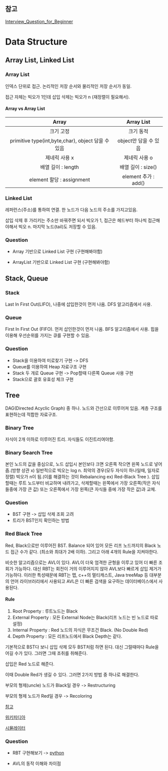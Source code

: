 ## 참고

[Interview_Question_for_Beginner](https://github.com/JaeYeopHan/Interview_Question_for_Beginner/tree/master/DataStructure#personal-recommendation)

# Data Structure

## Array List, Linked List

### Array List

인덱스 단위로 접근. 논리적인 저장 순서와 물리적인 저장 순서가 동일.

 접근 자체는 빅오가 1인데 삽입 삭제는 빅오가 n (재정렬이 필요해서).

#### Array vs Array List

|                       Array                        |      Array List       |
| :------------------------------------------------: | :-------------------: |
|                     크기 고정                      |       크기 동적       |
| primitive type(int,byte,char), object 담을 수 있음 | object만 담을 수 있음 |
|                   제네릭 사용 x                    |     제네릭 사용 o     |
|                 배열 길이 : length                 |  배열 길이 : size()   |
|             element 할당 : assignment              | element 추가 : add()  |



### Linked List

레퍼런스(주소)를 통하여 연결. 한 노드가 다음 노드의 주소를 가지고있음.

삽입 삭제 후 가리키는 주소만 바꿔주면 되서 빅오가 1, 접근은 헤드부터 하나씩 접근해야해서 빅오 n. 마지막 노드(tail)도 저장할 수 있음.



### Question

- Array 기반으로 Linked List 구현 (구현해봐야함)

- ArrayList 기반으로 Linked List 구현 (구현해봐야함)



## Stack, Queue

### Stack

Last In First Out(LIFO), 나중에 삽입한것이 먼저 나옴. DFS 알고리즘에서 사용.

### Queue

First In First Out (FIFO). 먼저 삽인한것이 먼저 나옴. BFS 알고리즘에서 사용. 힙을 이용해 우선순위를 가지는 큐를 구현할 수 있음.

### Question

- Stack을 이용하여 미로찾기 구현 -> DFS
- Queue를 이용하여 Heap 자료구조 구현
- Stack 두 개로 Queue 구현 -> Pop할때 다른쪽 Queue 사용 구현
- Stack으로 괄호 유효성 체크 구현



## Tree

DAG(Directed Acyclic Graph) 중 하나. 노드와 간선으로 이루어져 있음. 계층 구조를 표현하는데 적합한 자료구조.

### Binary Tree

자식이 2개 이하로 이루어진 트리. 자식들도 이진트리여야함.

### Binary Search Tree

본인 노드의 값을 중심으로, 노드 삽입시 본인보다 크면 오른쪽 작으면 왼쪽 노드로 넣어줌.(방향 상관 x) 일반적으로 빅오는 log n. 최악의 경우(모두 자식이 하나일때, 일자로 정렬) 빅오가 n이 됨.(이를 해결하는 것이 Rebalancing ex) Red-Black Tree ). 삽입할때는 루트 노드부터 비교하며 내려가고, 삭제할때는 왼쪽에서 가장 오른쪽(작은 자식들중에 가장 큰 값) 또는 오른쪽에서 가장 왼쪽(큰 자식들 중에 가장 작은 값)과 교체.

### Question

- BST 구현 -> 삽입 삭제 조회 고려
- 트리가 BST인지 확인하는 방법

### Red Black Tree

Red, Black으로만 이루어진 BST. Balance 되어 있어 모든 리프 노드까지의 Black 노드 접근 수가 같다. (최소와 최대가 2배 이하). 그리고 아래 4개의 Rule을 지켜야한다.

비슷한 알고리즘으로는 AVL이 있다. AVL이 더욱 엄격한 균형을 이루고 있어 더 빠른 조회가 가능하다. 대신 RBT는 회전이 거의 이루어지지 않아 AVL보다 빠르게 삽입 제거가 가능하다. 이러한 특성때문에 RBT는 맵, c++의 멀티캐스트, Java treeMap 등 대부분의 언어 라이브러리에서 사용되고 AVL은 더 빠른 검색을 요구하는 데이터베이스에서 사용된다.

#### Rule

1. Root Property : 루트노드는 Black
2. External Property : 모든 External Node는 Black(리프 노드는 빈 노드로 따로 설정)
3. Internal Property : Red 노드의 자식은 무조건 Black. (No Double Red)
4. Depth Property : 모든 리프노드에서 Black Depth는 같다.

기본적으로 BST다 보니 삽입 삭제 모두 BST처럼 하면 된다. 대신 그럴때마다 Rule을 어길 수가 있다. 그러면 그때 조취를 취해준다. 

삽입은 Red 노드로 해준다. 

이때 Double Red가 생길 수 있다. 그러면 2가지 방법 중 하나로 해결한다.

부모의 형제(uncle) 노드가 Black일 경우 -> Restructuring

부모의 형제 노드가 Red일 경우 -> Recoloring

[참고](https://zeddios.tistory.com/237)

[위키피디아](https://ko.wikipedia.org/wiki/%EB%A0%88%EB%93%9C-%EB%B8%94%EB%9E%99_%ED%8A%B8%EB%A6%AC)

[시뮬레이터](https://www.cs.usfca.edu/~galles/visualization/RedBlack.html)

### Question

- RBT 구현해보기 -> [python](./RedBlackTree.py)

- AVL의 동작 이해와 차이점
